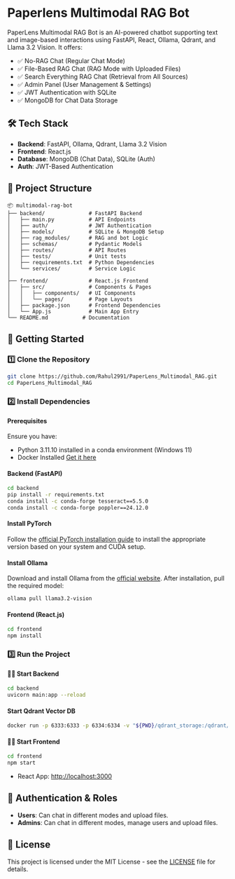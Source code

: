 # Paperlens Multimodal RAG Bot

PaperLens Multimodal RAG Bot is an AI-powered chatbot supporting text and image-based interactions using FastAPI, React, Ollama, Qdrant, and Llama 3.2 Vision. It offers:

- ✅ No-RAG Chat (Regular Chat Mode)
- ✅ File-Based RAG Chat (RAG Mode with Uploaded Files)
- ✅ Search Everything RAG Chat (Retrieval from All Sources)
- ✅ Admin Panel (User Management & Settings)
- ✅ JWT Authentication with SQLite
- ✅ MongoDB for Chat Data Storage

## 🛠️ Tech Stack
- **Backend**: FastAPI, Ollama, Qdrant, Llama 3.2 Vision
- **Frontend**: React.js
- **Database**: MongoDB (Chat Data), SQLite (Auth)
- **Auth**: JWT-Based Authentication

## 📂 Project Structure
```
📦 multimodal-rag-bot
├── backend/              # FastAPI Backend
│   ├── main.py           # API Endpoints
│   ├── auth/             # JWT Authentication
│   ├── models/           # SQLite & MongoDB Setup
│   ├── rag_modules/      # RAG and bot Logic
│   ├── schemas/          # Pydantic Models
│   ├── routes/           # API Routes
│   ├── tests/            # Unit tests
│   ├── requirements.txt  # Python Dependencies
│   └── services/         # Service Logic
│
├── frontend/             # React.js Frontend
│   ├── src/              # Components & Pages
│   │   ├── components/   # UI Components
│   │   └── pages/        # Page Layouts
│   ├── package.json      # Frontend Dependencies
│   └── App.js            # Main App Entry
└── README.md           # Documentation
```

## 🚀 Getting Started
### 1️⃣ Clone the Repository
```bash
git clone https://github.com/Rahul2991/PaperLens_Multimodal_RAG.git
cd PaperLens_Multimodal_RAG
```
### 2️⃣ Install Dependencies
#### Prerequisites
Ensure you have:
- Python 3.11.10 installed in a conda environment (Windows 11)
- Docker Installed [Get it here](https://docs.docker.com/engine/install/)

#### Backend (FastAPI)
```bash
cd backend
pip install -r requirements.txt
conda install -c conda-forge tesseract==5.5.0
conda install -c conda-forge poppler==24.12.0
```
#### Install PyTorch
Follow the [official PyTorch installation guide](https://pytorch.org/get-started/locally/) to install the appropriate version based on your system and CUDA setup.

#### Install Ollama
Download and install Ollama from the [official website](https://ollama.com/download).
After installation, pull the required model:
```bash
ollama pull llama3.2-vision
```
#### Frontend (React.js)
```bash
cd frontend
npm install
```

### 3️⃣ Run the Project
#### 🏃‍♂️ Start Backend
```bash
cd backend
uvicorn main:app --reload
```
#### Start Qdrant Vector DB
```bash
docker run -p 6333:6333 -p 6334:6334 -v "${PWD}/qdrant_storage:/qdrant/storage" qdrant/qdrant
```

#### 🏃‍♂️ Start Frontend
```bash
cd frontend
npm start
```
- React App: [http://localhost:3000](http://localhost:3000)

## 🔑 Authentication & Roles
- **Users**: Can chat in different modes and upload files.
- **Admins**: Can chat in different modes, manage users and upload files.

## 📜 License
This project is licensed under the MIT License - see the [LICENSE](LICENSE) file for details.

